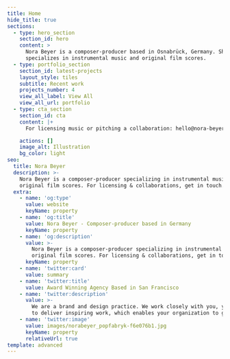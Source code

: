 ```yaml
---
title: Home
hide_title: true
sections:
  - type: hero_section
    section_id: hero
    content: >
      Nora Beyer is a composer-producer based in Osnabrück, Germany. She
      specializes in instrumental music and original film scores.
  - type: portfolio_section
    section_id: latest-projects
    layout_style: tiles
    subtitle: Recent work
    projects_number: 4
    view_all_label: View All
    view_all_url: portfolio
  - type: cta_section
    section_id: cta
    content: |+
      For licensing music or pitching a collaboration: hello@nora-beyer.com

    actions: []
    image_alt: Illustration
    bg_color: light
seo:
  title: Nora Beyer
  description: >-
    Nora Beyer is a composer-producer specializing in instrumental music and
    original film scores. For licensing & collaborations, get in touch.
  extra:
    - name: 'og:type'
      value: website
      keyName: property
    - name: 'og:title'
      value: Nora Beyer - Composer-producer based in Germany
      keyName: property
    - name: 'og:description'
      value: >-
        Nora Beyer is a composer-producer specializing in instrumental music and
        original film scores. For licensing & collaborations, get in touch.
      keyName: property
    - name: 'twitter:card'
      value: summary
    - name: 'twitter:title'
      value: Award Winning Agency Based in San Francisco
    - name: 'twitter:description'
      value: >-
        We are a brand and design practice. We work closely with you, your team
        to deliver inspiring work, which enables your organization to grow.
    - name: 'twitter:image'
      value: images/norabeyer_popfabryk-f6e076b1.jpg
      keyName: property
      relativeUrl: true
template: advanced
---
```

